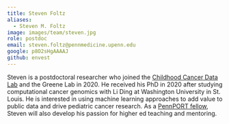 ```yaml
---
title: Steven Foltz
aliases:
  - Steven M. Foltz
image: images/team/steven.jpg
role: postdoc
email: steven.foltz@pennmedicine.upenn.edu
google: p8O2sHgAAAAJ
github: envest
---
```


Steven is a postdoctoral researcher who joined the [Childhood Cancer Data Lab](https://www.ccdatalab.org/) and the Greene Lab in 2020.
He received his PhD in 2020 after studying computational cancer genomics with Li Ding at Washington University in St. Louis.
He is interested in using machine learning approaches to add value to public data and drive pediatric cancer research.
As a [PennPORT fellow](https://www.med.upenn.edu/pennport/), Steven will also develop his passion for higher ed teaching and mentoring.
